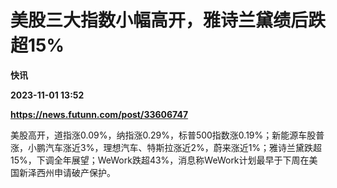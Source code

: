 # 美股三大指数小幅高开，雅诗兰黛绩后跌超15%
**快讯**

**2023-11-01 13:52**

**https://news.futunn.com/post/33606747**

美股高开，道指涨0.09%，纳指涨0.29%，标普500指数涨0.19%；新能源车股普涨，小鹏汽车涨近3%，理想汽车、特斯拉涨近2%，蔚来涨近1%；雅诗兰黛跌超15%，下调全年展望；WeWork跌超43%，消息称WeWork计划最早于下周在美国新泽西州申请破产保护。